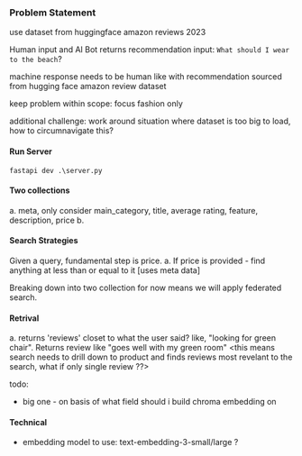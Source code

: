 ### Problem Statement

use dataset from huggingface amazon reviews 2023


Human input and AI Bot returns recommendation
input: `What should I wear to the beach`?

machine response needs to be human like with recommendation sourced from hugging face amazon review dataset

keep problem within scope: focus fashion only

additional challenge: work around situation where dataset is too big to load, how to circumnavigate this?

#### Run Server

`fastapi dev .\server.py`


#### Two collections
a. meta, only consider main_category, title, average rating, feature, description, price
b.

#### Search Strategies
Given a query, fundamental step is price. 
a. If price is provided - find anything at less than or equal to it [uses meta data]

Breaking down into two collection for now means we will apply federated search. 

#### Retrival
a. returns 'reviews' closet to what the user said? like, "looking for green chair". Returns review like "goes well with my green room"
    <this means search needs to drill down to product and finds reviews most revelant to the search, what if only single review ??>

todo: 
- big one - on basis of what field should i build chroma embedding on

#### Technical
- embedding model to use: text-embedding-3-small/large ?